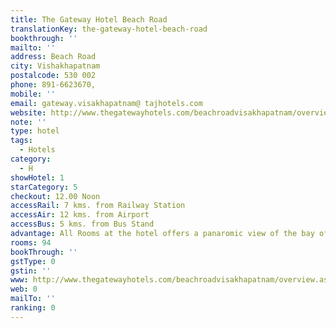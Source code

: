 ```yaml
---
title: The Gateway Hotel Beach Road
translationKey: the-gateway-hotel-beach-road
bookthrough: ''
mailto: ''
address: Beach Road
city: Vishakhapatnam
postalcode: 530 002
phone: 891-6623670,
mobile: ''
email: gateway.visakhapatnam@ tajhotels.com
website: http://www.thegatewayhotels.com/beachroadvisakhapatnam/overview.aspx
note: ''
type: hotel
tags:
  - Hotels
category:
  - H
showHotel: 1
starCategory: 5
checkout: 12.00 Noon
accessRail: 7 kms. from Railway Station
accessAir: 12 kms. from Airport
accessBus: 5 kms. from Bus Stand
advantage: All Rooms at the hotel offers a panaromic view of the bay of bangal
rooms: 94
bookThrough: ''
gstType: 0
gstin: ''
www: http://www.thegatewayhotels.com/beachroadvisakhapatnam/overview.aspx
web: 0
mailTo: ''
ranking: 0
---
```







